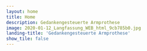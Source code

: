 ```yaml
---
layout: home
title: Home
description: Gedankengesteuerte Armprothese
image: 2020-01-12_Langfassung_WEB_html_9cb785b0.jpg
landing-title: 'Gedankengesteuerte Armprothese'
show_tile: false
---
```

